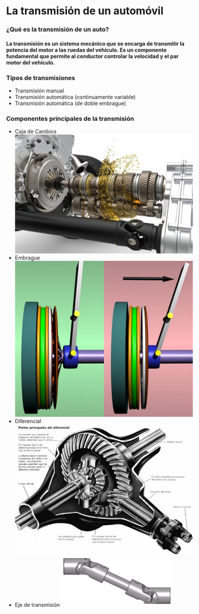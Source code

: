 # La transmisión de un automóvil
### ¿Qué es la transmisión de un auto?
#### La transmisión es un sistema mecánico que se encarga de transmitir la potencia del motor a las ruedas del vehículo. Es un componente fundamental que permite al conductor controlar la velocidad y el par motor del vehículo.
### Tipos de transmisiones
- Transmisión manual 
- Transmisión automática (continuamente variable)
- Transmisión automática (de doble embrague)
### Componentes principales de la transmisión
- Caja de Cambios
![Alt text for image](transmission3.png)
- Embrague
![Alt text for image](transmission4.png)
- Diferencial
![Alt text for image](transmission5.png)
- Eje de transmisión
![Alt text for image](transmission1.png)